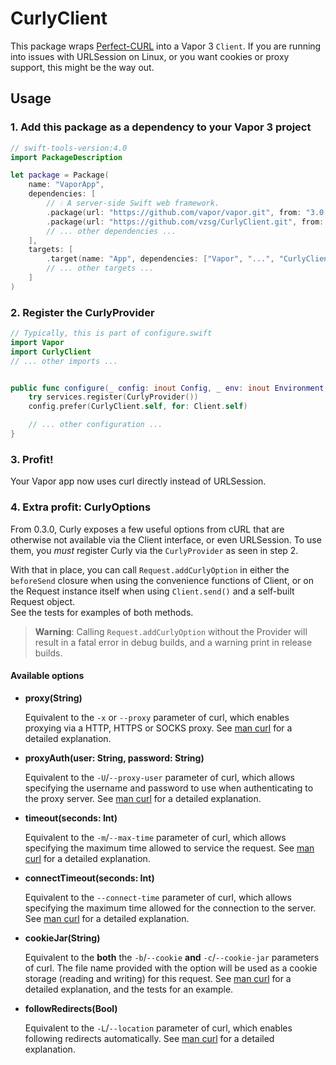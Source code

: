 # CurlyClient

This package wraps [Perfect-CURL](https://github.com/PerfectlySoft/Perfect-CURL) into a Vapor 3 `Client`. If you are running into issues with URLSession on Linux, or you want cookies or proxy support, this might be the way out.

## Usage

### 1. Add this package as a dependency to your Vapor 3 project

```swift
// swift-tools-version:4.0
import PackageDescription

let package = Package(
    name: "VaporApp",
    dependencies: [
        // 💧 A server-side Swift web framework.
        .package(url: "https://github.com/vapor/vapor.git", from: "3.0.0"),
        .package(url: "https://github.com/vzsg/CurlyClient.git", from: "0.3.0"),
        // ... other dependencies ...
    ],
    targets: [
        .target(name: "App", dependencies: ["Vapor", "...", "CurlyClient"]),
        // ... other targets ...
    ]
)
```

### 2. Register the CurlyProvider

```swift
// Typically, this is part of configure.swift
import Vapor
import CurlyClient
// ... other imports ...


public func configure(_ config: inout Config, _ env: inout Environment, _ services: inout Services) throws {
    try services.register(CurlyProvider())
    config.prefer(CurlyClient.self, for: Client.self)

    // ... other configuration ...
}
```

### 3. Profit!

Your Vapor app now uses curl directly instead of URLSession.

### 4. Extra profit: CurlyOptions

From 0.3.0, Curly exposes a few useful options from cURL that are otherwise not available via the Client interface, or even URLSession. To use them, you _must_ register Curly via the `CurlyProvider` as seen in step 2.

With that in place, you can call `Request.addCurlyOption` in either the `beforeSend` closure when using the convenience functions of Client, or on the Request instance itself when using `Client.send()` and a self-built Request object.  
See the tests for examples of both methods.

> **Warning**: Calling `Request.addCurlyOption` without the Provider will result in a fatal error in debug builds, and a warning print in release builds.


#### Available options

- **proxy(String)**

    Equivalent to the `-x` or `--proxy` parameter of curl, which enables proxying via a HTTP, HTTPS or SOCKS proxy. See [man curl](https://curl.haxx.se/docs/manpage.html#-x) for a detailed explanation.

- **proxyAuth(user: String, password: String)**

    Equivalent to the `-U`/`--proxy-user` parameter of curl, which allows specifying the username and password to use when authenticating to the proxy server. See [man curl](https://curl.haxx.se/docs/manpage.html#-U) for a detailed explanation.

- **timeout(seconds: Int)**

    Equivalent to the `-m`/`--max-time` parameter of curl, which allows specifying the maximum time allowed to service the request. See [man curl](https://curl.haxx.se/docs/manpage.html#-m) for a detailed explanation.

- **connectTimeout(seconds: Int)**

    Equivalent to the `--connect-time` parameter of curl, which allows specifying the maximum time allowed for the connection to the server. See [man curl](https://curl.haxx.se/docs/manpage.html#--connect-timeout) for a detailed explanation.

- **cookieJar(String)**
  
  Equivalent to the **both** the `-b`/`--cookie` **and** `-c`/`--cookie-jar` parameters of curl. The file name provided with the option will be used as a cookie storage (reading and writing) for this request. See [man curl](https://curl.haxx.se/docs/manpage.html#-b) for a detailed explanation, and the tests for an example.

- **followRedirects(Bool)**

    Equivalent to the `-L`/`--location` parameter of curl, which enables following redirects automatically. See [man curl](https://curl.haxx.se/docs/manpage.html#-L) for a detailed explanation.

